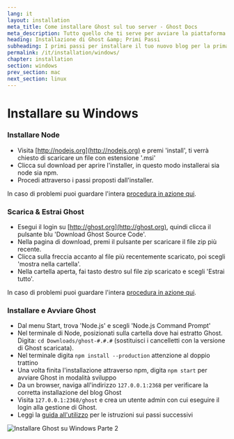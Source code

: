 ```yaml
---
lang: it
layout: installation
meta_title: Come installare Ghost sul tuo server - Ghost Docs
meta_description: Tutto quello che ti serve per avviare la piattaforma di blog Ghost in locale o sul tuo ambiente remoto.
heading: Installazione di Ghost &amp; Primi Passi
subheading: I primi passi per installare il tuo nuovo blog per la prima volta.
permalink: /it/installation/windows/
chapter: installation
section: windows
prev_section: mac
next_section: linux
---
```


# Installare su Windows <a id="install-windows"></a>

### Installare Node

*   Visita [http://nodejs.org](http://nodejs.org) e premi 'install', ti verrà chiesto di scaricare un file con estensione '.msi'
*   Clicca sul download per aprire l'installer, in questo modo installerai sia node sia npm.
*   Procedi attraverso i passi proposti dall'installer.

In caso di problemi puoi guardare l'intera [procedura in azione qui](https://s3-eu-west-1.amazonaws.com/ghost-website-cdn/install-node-win.gif "Installare node su Windows").

### Scarica & Estrai Ghost

*   Esegui il login su [http://ghost.org](http://ghost.org), quindi clicca il pulsante blu 'Download Ghost Source Code'.
*   Nella pagina di download, premi il pulsante per scaricare il file zip più recente.
*   Clicca sulla freccia accanto al file più recentemente scaricato, poi scegli 'mostra nella cartella'.
*   Nella cartella aperta, fai tasto destro sul file zip scaricato e scegli 'Estrai tutto'.

In caso di problemi puoi guardare l'intera [procedura in azione qui](https://s3-eu-west-1.amazonaws.com/ghost-website-cdn/install-ghost-win.gif "Installare Ghost su Windows Parte 1").

### Installare e Avviare Ghost

*   Dal menu Start, trova 'Node.js' e scegli 'Node.js Command Prompt'
*   Nel terminale di Node, posizionati sulla cartella dove hai estratto Ghost. Digita: `cd Downloads/ghost-#.#.#` (sostituisci i cancelletti con la versione di Ghost scaricata).
*   Nel terminale digita `npm install --production` <span class="note">attenzione al doppio trattino</span>
*   Una volta finita l'installazione attraverso npm, digita `npm start` per avviare Ghost in modalità sviluppo
*   Da un browser, naviga all'indirizzo <code class="path">127.0.0.1:2368</code> per verificare la corretta installazione del blog Ghost
*   Visita <code class="path">127.0.0.1:2368/ghost</code> e crea un utente admin con cui eseguire il login alla gestione di Ghost.
*   Leggi la [guida all'utilizzo](/usage) per le istruzioni sui passi successivi

![](https://s3-eu-west-1.amazonaws.com/ghost-website-cdn/install-ghost-win-2.gif "Installare Ghost su Windows Parte 2")

